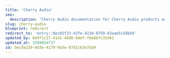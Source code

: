 ```yaml
---
title: 'Cherry Audio'
seo:
  description: 'Cherry Audio documentation for Cherry Audio products and modules.'
slug: cherry-audio
blueprint: redirect
redirect_to: 'entry::8ec02f33-d2fe-413d-8759-63aae5c58bb6'
updated_by: 8e971c27-4141-4dd8-b8ef-f0a8bfc35d61
updated_at: 1589854737
id: 5ecda239-0d3e-4179-9a5e-87d1c63e7da9
---
```

